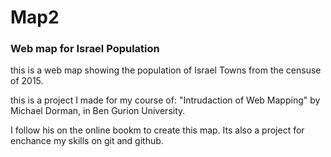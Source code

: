 # Map2
### Web map for Israel Population

this is a web map showing the population of Israel Towns from the censuse of 2015.

this is a project I made for my course of: "Intrudaction of Web Mapping" by Michael Dorman, in Ben Gurion University.

I follow his on the online bookm to create this map.
Its also a project for enchance my skills on git and github.

